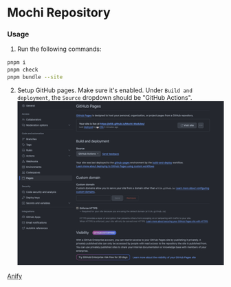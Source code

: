 # Mochi Repository

### Usage
1. Run the following commands:
```bash
pnpm i
pnpm check
pnpm bundle --site
```
2. Setup GitHub pages. Make sure it's enabled. Under `Build and deployment`, the `Source` dropdown should be "GitHub Actions".
![GitHub Pages](README/image.png)

[Anify](README/character%20(1).webp)